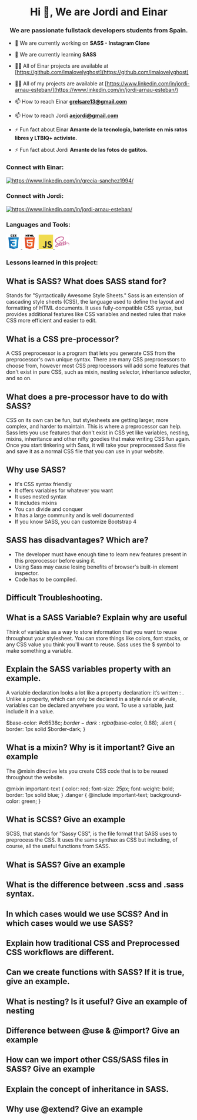 <h1 align="center">Hi 👋, We are Jordi and Einar</h1>
<h3 align="center">We are passionate fullstack developers students from Spain.</h3>

- 🔭 We are currently working on **SASS - Instagram Clone**

- 🌱 We are currently learning **SASS**

- 👨‍💻 All of Einar projects are available at [https://github.com/imalovelyghost](https://github.com/imalovelyghost)
- 👨‍💻 All of my projects are available at [https://www.linkedin.com/in/jordi-arnau-esteban/](https://www.linkedin.com/in/jordi-arnau-esteban/)
- 📫 How to reach Einar **grelsare13@gmail.com**
- 📫 How to reach Jordi **aejordi@gmail.com**

- ⚡ Fun fact about Einar **Amante de la tecnología, bateriste en mis ratos libres y LTBIQ+ activiste.**
- ⚡ Fun fact about Jordi **Amante de las fotos de gatitos.**

<h3 align="left">Connect with Einar:</h3>
<p align="left">
<a href="https://linkedin.com/in/https://www.linkedin.com/in/grecia-sanchez1994/" target="blank"><img align="center" src="https://raw.githubusercontent.com/rahuldkjain/github-profile-readme-generator/neutral-icons/src/images/icons/Social/linked-in-alt.svg" alt="https://www.linkedin.com/in/grecia-sanchez1994/" height="30" width="40" /></a>
</p>

<h3 align="left">Connect with Jordi:</h3>
<p align="left">
<a href="https://linkedin.com/in/https://www.linkedin.com/in/jordi-arnau-esteban/" target="blank"><img align="center" src="https://raw.githubusercontent.com/rahuldkjain/github-profile-readme-generator/neutral-icons/src/images/icons/Social/linked-in-alt.svg" alt="https://www.linkedin.com/in/jordi-arnau-esteban/" height="30" width="40" /></a>
</p>

<h3 align="left">Languages and Tools:</h3>
<p align="left"> <a href="https://www.w3schools.com/css/" target="_blank"> <img src="https://raw.githubusercontent.com/devicons/devicon/master/icons/css3/css3-original-wordmark.svg" alt="css3" width="40" height="40"/> </a> <a href="https://www.w3.org/html/" target="_blank"> <img src="https://raw.githubusercontent.com/devicons/devicon/master/icons/html5/html5-original-wordmark.svg" alt="html5" width="40" height="40"/> </a> <a href="https://developer.mozilla.org/en-US/docs/Web/JavaScript" target="_blank"> <img src="https://raw.githubusercontent.com/devicons/devicon/master/icons/javascript/javascript-original.svg" alt="javascript" width="40" height="40"/> </a> <a href="https://sass-lang.com" target="_blank"> <img src="https://raw.githubusercontent.com/devicons/devicon/master/icons/sass/sass-original.svg" alt="sass" width="40" height="40"/> </a> </p>

<h3 align="left">Lessons learned in this project:</h3>

## What is SASS? What does SASS stand for?

<p align="left">
Stands for "Syntactically Awesome Style Sheets." Sass is an extension of cascading style sheets (CSS), the language used to define the layout and formatting of HTML documents. It uses fully-compatible CSS syntax, but provides additional features like CSS variables and nested rules that make CSS more efficient and easier to edit.</p>

## What is a CSS pre-processor?

<p align="left">
A CSS preprocessor is a program that lets you generate CSS from the preprocessor's own unique syntax. There are many CSS preprocessors to choose from, however most CSS preprocessors will add some features that don't exist in pure CSS, such as mixin, nesting selector, inheritance selector, and so on.</p>

## What does a pre-processor have to do with SASS?

<p align="left">
CSS on its own can be fun, but stylesheets are getting larger, more complex, and harder to maintain. This is where a preprocessor can help. Sass lets you use features that don't exist in CSS yet like variables, nesting, mixins, inheritance and other nifty goodies that make writing CSS fun again.
Once you start tinkering with Sass, it will take your preprocessed Sass file and save it as a normal CSS file that you can use in your website.</p>
 
## Why use SASS?
- It's CSS syntax friendly
- It offers variables for whatever you want
- It uses nested syntax
- It includes mixins
- You can divide and conquer
- It has a large community and is well documented
- If you know SASS, you can customize Bootstrap 4

## SASS has disadvantages? Which are?

- The developer must have enough time to learn new features present in this preprocessor before using it.
- Using Sass may cause losing benefits of browser's built-in element inspector.
- Code has to be compiled.

## Difficult Troubleshooting.

## What is a SASS Variable? Explain why are useful

<p align="left">
Think of variables as a way to store information that you want to reuse throughout your stylesheet. You can store things like colors, font stacks, or any CSS value you think you'll want to reuse. Sass uses the $ symbol to make something a variable.</p>
 
## Explain the SASS variables property with an example.
<p align="left">
A variable declaration looks a lot like a property declaration: it’s written <variable>: <expression>. Unlike a property, which can only be declared in a style rule or at-rule, variables can be declared anywhere you want. To use a variable, just include it in a value.</p>

$base-color: #c6538c;
$border-dark: rgba($base-color, 0.88);
.alert {
border: 1px solid $border-dark;
}

## What is a mixin? Why is it important? Give an example

<p align="left">
The @mixin directive lets you create CSS code that is to be reused throughout the website.</p>

@mixin important-text {
color: red;
font-size: 25px;
font-weight: bold;
border: 1px solid blue;
}
.danger {
@include important-text;
background-color: green;
}

## What is SCSS? Give an example

<p align="left">
SCSS, that stands for "Sassy CSS", is the file format that SASS uses to preprocess the CSS. It uses
the same synthax as CSS but including, of course, all the useful functions from SASS.
</p>

## What is SASS? Give an example

## What is the difference between .scss and .sass syntax.

## In which cases would we use SCSS? And in which cases would we use SASS?

## Explain how traditional CSS and Preprocessed CSS workflows are different.

## Can we create functions with SASS? If it is true, give an example.

## What is nesting? Is it useful? Give an example of nesting

## Difference between @use & @import? Give an example

## How can we import other CSS/SASS files in SASS? Give an example

## Explain the concept of inheritance in SASS.

## Why use @extend? Give an example

</p>
